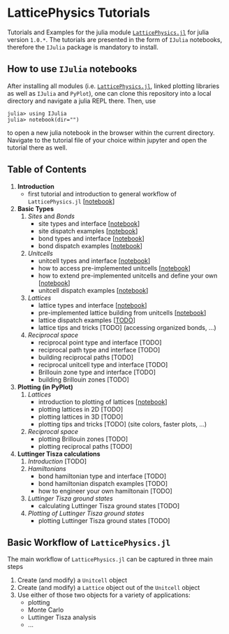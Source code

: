 # LatticePhysics Tutorials

Tutorials and Examples for the julia module [`LatticePhysics.jl`](https://github.com/janattig/LatticePhysics.jl) for julia version `1.0.*`.
The tutorials are presented in the form of `IJulia` notebooks, therefore the `IJulia` package is mandatory to install.


## How to use `IJulia` notebooks

After installing all modules (i.e. [`LatticePhysics.jl`](https://github.com/janattig/LatticePhysics.jl), linked plotting libraries as well as `IJulia` and `PyPlot`), one can clone this repository into a local directory and navigate a julia REPL there. Then, use
```julia-REPL
julia> using IJulia
julia> notebook(dir="")
```
to open a new julia notebook in the browser within the current directory. Navigate to the tutorial file of your choice within jupyter
and open the tutorial there as well.



## Table of Contents

1.  **Introduction**
    - first tutorial and introduction to general workflow of `LatticePhysics.jl` [[notebook](https://github.com/janattig/LatticePhysics_Tutorials/blob/master/introduction/introduction.ipynb)]
2.  **Basic Types**
    1. _Sites_ and _Bonds_
        -  site types and interface [[notebook](https://github.com/janattig/LatticePhysics_Tutorials/blob/master/basics/sites_bonds/site_type_interface.ipynb)]
        -  site dispatch examples [[notebook](https://github.com/janattig/LatticePhysics_Tutorials/blob/master/basics/sites_bonds/site_dispatch.ipynb)]
        -  bond types and interface [[notebook](https://github.com/janattig/LatticePhysics_Tutorials/blob/master/basics/sites_bonds/bond_type_interface.ipynb)]
        -  bond dispatch examples [[notebook](https://github.com/janattig/LatticePhysics_Tutorials/blob/master/basics/sites_bonds/bond_dispatch.ipynb)]
    2. _Unitcells_
        -  unitcell types and interface [[notebook](https://github.com/janattig/LatticePhysics_Tutorials/blob/master/basics/unitcells/unitcell_type_interface.ipynb)]
        -  how to access pre-implemented unitcells [[notebook](https://github.com/janattig/LatticePhysics_Tutorials/blob/master/basics/unitcells/pre-implemented_unitcells.ipynb)]
        -  how to extend pre-implemented unitcells and define your own [[notebook](https://github.com/janattig/LatticePhysics_Tutorials/blob/master/basics/unitcells/implementing_new_unitcells.ipynb)]
        -  unitcell dispatch examples [[notebook](https://github.com/janattig/LatticePhysics_Tutorials/blob/master/basics/unitcells/unitcell_dispatch.ipynb)]
    3. _Lattices_
        -  lattice types and interface [[notebook](https://github.com/janattig/LatticePhysics_Tutorials/blob/master/basics/lattices/lattice_type_interface.ipynb)]
        -  pre-implemented lattice building from unitcells [[notebook](https://github.com/janattig/LatticePhysics_Tutorials/blob/master/basics/lattices/lattice_building.ipynb)]
        -  lattice dispatch examples [[TODO](https://github.com/janattig/LatticePhysics_Tutorials/blob/master/basics/lattices/lattice_dispatch.ipynb)]
        -  lattice tips and tricks [TODO] (accessing organized bonds, ...)
    4. _Reciprocal space_
        -  reciprocal point type and interface [TODO]
        -  reciprocal path type and interface [TODO]
        -  building reciprocal paths [TODO]
        -  reciprocal unitcell type and interface [TODO]
        -  Brillouin zone type and interface [TODO]
        -  building Brillouin zones [TODO]
3.  **Plotting (in PyPlot)**
    1. _Lattices_
        -  introduction to plotting of lattices [[notebook](https://github.com/janattig/LatticePhysics_Tutorials/blob/master/plotting_PyPlot/lattices/plotting_lattice_introduction.ipynb)]
        -  plotting lattices in 2D [TODO]
        -  plotting lattices in 3D [TODO]
        -  plotting tips and tricks [TODO] (site colors, faster plots, ...)
    2. _Reciprocal space_
        -  plotting Brillouin zones [TODO]
        -  plotting reciprocal paths [TODO]
4.  **Luttinger Tisza calculations**
    1. _Introduction_ [TODO]
    2. _Hamiltonians_
        - bond hamiltonian type and interface [TODO]
        - bond hamiltonian dispatch examples [TODO]
        - how to engineer your own hamiltonain [TODO]
    3. _Luttinger Tisza ground states_
        - calculating Luttinger Tisza ground states [TODO]
    4. _Plotting of Luttinger Tisza ground states_
        - plotting Luttinger Tisza ground states [TODO]




## Basic Workflow of `LatticePhysics.jl`

The main workflow of `LatticePhysics.jl` can be captured in three main steps
1.  Create (and modify) a `Unitcell` object
2.  Create (and modify) a `Lattice` object out of the `Unitcell` object
3.  Use either of those two objects for a variety of applications:
    - plotting
    - Monte Carlo
    - Luttinger Tisza analysis
    - ...
